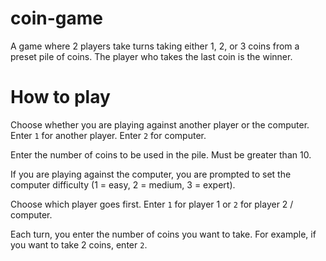 # coin-game
A game where 2 players take turns taking either 1, 2, or 3 coins from a preset pile of coins. The player who takes the last coin is the winner.

# How to play
Choose whether you are playing against another player or the computer. Enter `1` for another player. Enter `2` for computer.

Enter the number of coins to be used in the pile. Must be greater than 10.

If you are playing against the computer, you are prompted to set the computer difficulty (1 = easy, 2 = medium, 3 = expert).

Choose which player goes first. Enter `1` for player 1 or `2` for player 2 / computer.

Each turn, you enter the number of coins you want to take. For example, if you want to take 2 coins, enter `2`.
